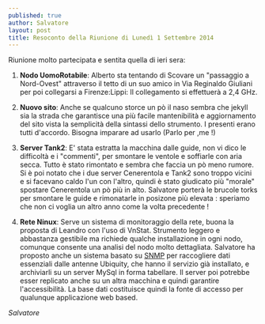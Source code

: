 ```yaml
---
published: true
author: Salvatore
layout: post
title: Resoconto della Riunione di Lunedì 1 Settembre 2014
---
```


Riunione molto partecipata e sentita quella di ieri sera:


1. **Nodo UomoRotabile**:
 Alberto sta tentando di Scovare un "passaggio a Nord-Ovest" attraverso il tetto di un suo amico in Via Reginaldo Giuliani
per poi collegarsi a Firenze:Lippi: Il collegamento si effettuerà a 2,4 GHz.


1. **Nuovo sito**:
Anche se qualcuno storce un pò il naso sembra che jekyll sia la strada che garantisce
una più facile mantenibilità e aggiornamento del sito vista la semplicità della sintassi 
dello strumento.  I presenti erano tutti d'accordo. Bisogna imparare ad usarlo (Parlo per ,me !)


1. **Server Tank2**:
E' stata estratta la macchina dalle guide, non vi dico le difficoltà e i "commenti",
per smontare le ventole e soffiarle con aria secca.
Tutto è stato rimontato e sembra che faccia un pò meno rumore.
Si è poi notato che i due server Cenerentola e Tank2 sono troppo vicini e si facevano caldo l'un con l'altro,
quindi è stato giudicato più "morale" spostare Cenerentola un pò più in alto.
Salvatore porterà le brucole torks per smontare le guide e rimonatarle in posizone più elevata : speriamo che non ci voglia un altro anno come la volta precedente !


1. **Rete Ninux**:
Serve un sistema di monitoraggio della rete, buona la proposta di Leandro con l'uso di VnStat.
Strumento leggero e abbastanza gestibile ma richiede qualche installazione in ogni nodo, comunque consente una analisi del nodo molto dettagliata.
Salvatore ha proposto anche un sistema basato su [SNMP](http://it.wikipedia.org/wiki/Simple_Network_Management_Protocol) per raccogliere dati essenziali dalle antenne Ubiquity,
che hanno il servizio già installato, e archiviarli su un server MySql  in forma tabellare.
Il server poi potrebbe esser replicato anche su un altra macchina e quindi garantire  l'accessibilità.
La base dati costituisce quindi la fonte di accesso per qualunque applicazione web based.

_Salvatore_
